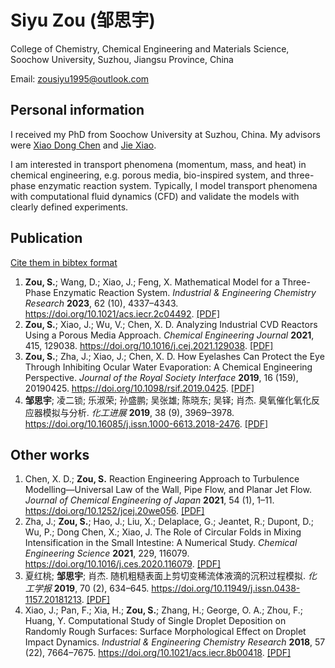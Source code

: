 # Siyu Zou (邹思宇)

College of Chemistry, Chemical Engineering and Materials Science, Soochow University, Suzhou, Jiangsu Province, China

Email: [zousiyu1995@outlook.com](mailto://zousiyu1995@outlook.com)

## Personal information

I received my PhD from Soochow University at Suzhou, China. My advisors were [Xiao Dong Chen](https://scholar.google.com/citations?user=fg3sXKwAAAAJ&hl=zh-CN) and [Jie Xiao](https://scholar.google.com/citations?user=lKpqfmkAAAAJ&hl=zh-CN).

I am interested in transport phenomena (momentum, mass, and heat) in chemical engineering, e.g. porous media, bio-inspired system, and three-phase enzymatic reaction system. Typically, I model transport phenomena with computational fluid dynamics (CFD) and validate the models with clearly defined experiments.

## Publication

[Cite them in bibtex format](./bib_my_paper.bib)

1. **Zou, S.**; Wang, D.; Xiao, J.; Feng, X. Mathematical Model for a Three-Phase Enzymatic Reaction System. *Industrial & Engineering Chemistry Research* **2023**, 62 (10), 4337–4343. <https://doi.org/10.1021/acs.iecr.2c04492>. [[PDF]](./Zou2023%20-%20Mathematical%20Model%20for%20a%20Three%20Phase%20Enzymatic%20Reaction%20System.pdf)
2. **Zou, S.**; Xiao, J.; Wu, V.; Chen, X. D. Analyzing Industrial CVD Reactors Using a Porous Media Approach. *Chemical Engineering Journal* **2021**, 415, 129038. <https://doi.org/10.1016/j.cej.2021.129038>. [[PDF]](./Zou2021%20-%20Analyzing%20Industrial%20CVD%20Reactors%20Using%20a%20Porous%20Media%20Approach.pdf)
3. **Zou, S.**; Zha, J.; Xiao, J.; Chen, X. D. How Eyelashes Can Protect the Eye Through Inhibiting Ocular Water Evaporation: A Chemical Engineering Perspective. *Journal of the Royal Society Interface* **2019**, 16 (159), 20190425. <https://doi.org/10.1098/rsif.2019.0425>. [[PDF]](./Zou2019%20-%20How%20Eyelashes%20Can%20Protect%20the%20Eye%20through%20Inhibiting%20Ocular%20Water%20Evaporation_%20a%20Chemical%20Engineering%20Perspective.pdf)
4. **邹思宇**; 凌二锁; 乐淑荣; 孙盛鹏; 吴张雄; 陈晓东; 吴铎; 肖杰. 臭氧催化氧化反应器模拟与分析. *化工进展* **2019**, 38 (9), 3969–3978. <https://doi.org/10.16085/j.issn.1000-6613.2018-2476>. [[PDF]](./%E9%82%B9%E6%80%9D%E5%AE%872019%20-%20%E8%87%AD%E6%B0%A7%E5%82%AC%E5%8C%96%E6%B0%A7%E5%8C%96%E5%8F%8D%E5%BA%94%E5%99%A8%E6%A8%A1%E6%8B%9F%E4%B8%8E%E5%88%86%E6%9E%90.pdf)

## Other works

1. Chen, X. D.; **Zou, S.** Reaction Engineering Approach to Turbulence Modelling—Universal Law of the Wall, Pipe Flow, and Planar Jet Flow. *Journal of Chemical Engineering of Japan* **2021**, 54 (1), 1–11. <https://doi.org/10.1252/jcej.20we056>. [[PDF]](./Chen2021%20-%20Reaction%20Engineering%20Approach%20to%20Turbulence%20Modelling%E2%80%94Universal%20Law%20of%20the%20Wall%2C%20Pipe%20Flow%2C%20and%20Planar%20Jet%20Flow.pdf)
2. Zha, J.; **Zou, S.**; Hao, J.; Liu, X.; Delaplace, G.; Jeantet, R.; Dupont, D.; Wu, P.; Dong Chen, X.; Xiao, J. The Role of Circular Folds in Mixing Intensification in the Small Intestine: A Numerical Study. *Chemical Engineering Science* **2021**, 229, 116079. <https://doi.org/10.1016/j.ces.2020.116079>. [[PDF]](./Zha2021%20-%20The%20Role%20of%20Circular%20Folds%20in%20Mixing%20Intensification%20in%20the%20Small%20Intestine_%20a%20Numerical%20Study.pdf)
3. 夏红桃; **邹思宇**; 肖杰. 随机粗糙表面上剪切变稀流体液滴的沉积过程模拟. *化工学报* **2019**, 70 (2), 634–645. <https://doi.org/10.11949/j.issn.0438-1157.20181213>. [[PDF]](./%E5%A4%8F%E7%BA%A2%E6%A1%832019%20-%20%E9%9A%8F%E6%9C%BA%E7%B2%97%E7%B3%99%E8%A1%A8%E9%9D%A2%E4%B8%8A%E5%89%AA%E5%88%87%E5%8F%98%E7%A8%80%E6%B5%81%E4%BD%93%E6%B6%B2%E6%BB%B4%E7%9A%84%E6%B2%89%E7%A7%AF%E8%BF%87%E7%A8%8B%E6%A8%A1%E6%8B%9F.pdf)
4. Xiao, J.; Pan, F.; Xia, H.; **Zou, S.**; Zhang, H.; George, O. A.; Zhou, F.; Huang, Y. Computational Study of Single Droplet Deposition on Randomly Rough Surfaces: Surface Morphological Effect on Droplet Impact Dynamics. *Industrial & Engineering Chemistry Research* **2018**, 57 (22), 7664–7675. <https://doi.org/10.1021/acs.iecr.8b00418>. [[PDF]](./Xiao2018%20-%20Computational%20Study%20of%20Single%20Droplet%20Deposition%20on%20Randomly%20Rough%20Surfaces_%20Surface%20Morphological%20Effect%20on%20Droplet%20Impact%20Dynamics.pdf)
